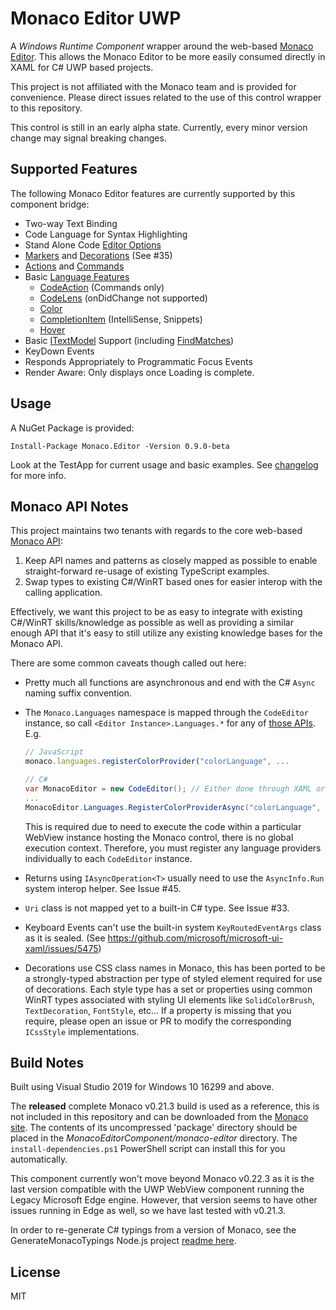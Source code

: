 Monaco Editor UWP
=================
A *Windows Runtime Component* wrapper around the web-based [Monaco Editor](https://microsoft.github.io/monaco-editor/).  This allows the Monaco Editor to be more easily consumed directly in XAML for C# UWP based projects.

This project is not affiliated with the Monaco team and is provided for convenience.  Please direct issues related to the use of this control wrapper to this repository.

This control is still in an early alpha state.  Currently, every minor version change may signal breaking changes.


Supported Features
------------------
The following Monaco Editor features are currently supported by this component bridge:

- Two-way Text Binding
- Code Language for Syntax Highlighting
- Stand Alone Code [Editor Options](https://microsoft.github.io/monaco-editor/api/interfaces/monaco.editor.ieditoroptions.html)
- [Markers](https://microsoft.github.io/monaco-editor/api/modules/monaco.editor.html#setmodelmarkers) and [Decorations](https://microsoft.github.io/monaco-editor/api/interfaces/monaco.editor.imodeldeltadecoration.html) (See #35)
- [Actions](https://microsoft.github.io/monaco-editor/api/interfaces/monaco.editor.istandalonecodeeditor.html#addaction) and [Commands](https://microsoft.github.io/monaco-editor/api/interfaces/monaco.editor.istandalonecodeeditor.html#addcommand)
- Basic [Language Features](https://code.visualstudio.com/api/language-extensions/programmatic-language-features)
  - [CodeAction](https://microsoft.github.io/monaco-editor/api/modules/monaco.languages.html#registercodeactionprovider) (Commands only)
  - [CodeLens](https://microsoft.github.io/monaco-editor/api/modules/monaco.languages.html#registercodelensprovider) (onDidChange not supported)
  - [Color](https://microsoft.github.io/monaco-editor/api/modules/monaco.languages.html#registercolorprovider)
  - [CompletionItem](https://microsoft.github.io/monaco-editor/api/modules/monaco.languages.html#registercompletionitemprovider) (IntelliSense, Snippets)
  - [Hover](https://microsoft.github.io/monaco-editor/api/modules/monaco.languages.html#registerhoverprovider)
- Basic [ITextModel](https://microsoft.github.io/monaco-editor/api/interfaces/monaco.editor.itextmodel.html) Support (including [FindMatches](https://microsoft.github.io/monaco-editor/api/interfaces/monaco.editor.itextmodel.html#findmatches))
- KeyDown Events
- Responds Appropriately to Programmatic Focus Events
- Render Aware: Only displays once Loading is complete.


Usage
-----

A NuGet Package is provided:

```
Install-Package Monaco.Editor -Version 0.9.0-beta
```

Look at the TestApp for current usage and basic examples.
See [changelog](changelog.md) for more info.


Monaco API Notes
----------------
This project maintains two tenants with regards to the core web-based [Monaco API](https://microsoft.github.io/monaco-editor/api/index.html):

  1. Keep API names and patterns as closely mapped as possible to enable straight-forward re-usage of existing TypeScript examples.
  2. Swap types to existing C#/WinRT based ones for easier interop with the calling application.

Effectively, we want this project to be as easy to integrate with existing C#/WinRT skills/knowledge as possible as well as providing a similar enough API that it's easy to still utilize any existing knowledge bases for the Monaco API.

There are some common caveats though called out here:

  - Pretty much all functions are asynchronous and end with the C# `Async` naming suffix convention.
  - The `Monaco.Languages` namespace is mapped through the `CodeEditor` instance, so call `<Editor Instance>.Languages.*` for any of [those APIs](https://microsoft.github.io/monaco-editor/api/modules/monaco.languages.html). E.g.

    ```javascript
    // JavaScript
    monaco.languages.registerColorProvider("colorLanguage", ...
    ```

    ```csharp
    // C#
    var MonacoEditor = new CodeEditor(); // Either done through XAML or elsewhere once.
    ...
    MonacoEditor.Languages.RegisterColorProviderAsync("colorLanguage", ...
    ```
    This is required due to need to execute the code within a particular WebView instance hosting the Monaco control, there is no global execution context. Therefore, you must register any language providers individually to each `CodeEditor` instance.
  - Returns using `IAsyncOperation<T>` usually need to use the `AsyncInfo.Run` system interop helper. See Issue #45.
  - `Uri` class is not mapped yet to a built-in C# type. See Issue #33.
  - Keyboard Events can't use the built-in system `KeyRoutedEventArgs` class as it is sealed. (See https://github.com/microsoft/microsoft-ui-xaml/issues/5475)
  - Decorations use CSS class names in Monaco, this has been ported to be a strongly-typed abstraction per type of styled element required for use of decorations. Each style type has a set or properties using common WinRT types associated with styling UI elements like `SolidColorBrush`, `TextDecoration`, `FontStyle`, etc... If a property is missing that you require, please open an issue or PR to modify the corresponding `ICssStyle` implementations.


Build Notes
-----------
Built using Visual Studio 2019 for Windows 10 16299 and above.

The **released** complete Monaco v0.21.3 build is used as a reference, this is not included in this repository and can be downloaded from the [Monaco site](https://microsoft.github.io/monaco-editor/).  The contents of its uncompressed 'package' directory should be placed in the *MonacoEditorComponent/monaco-editor* directory.  The `install-dependencies.ps1` PowerShell script can install this for you automatically.

This component currently won't move beyond Monaco v0.22.3 as it is the last version compatible with the UWP WebView component running the Legacy Microsoft Edge engine. However, that version seems to have other issues running in Edge as well, so we have last tested with v0.21.3.

In order to re-generate C# typings from a version of Monaco, see the GenerateMonacoTypings Node.js project [readme here](GenerateMonacoTypings/README.md).

License
-------
MIT
